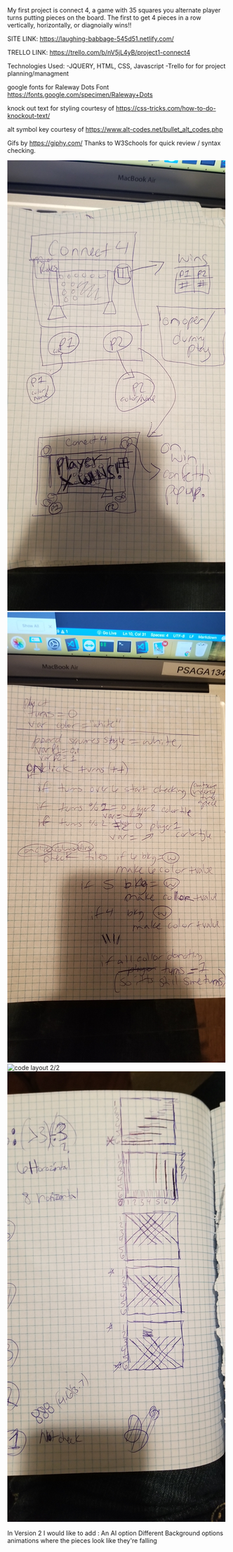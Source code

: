
My first project is connect 4, a game with 35 squares you alternate player turns putting pieces on the board. The first to get 4 pieces in a row vertically, horizontally, or diagnoially wins!!

SITE LINK: https://laughing-babbage-545d51.netlify.com/

TRELLO LINK: https://trello.com/b/nV5jL4yB/project1-connect4


Technologies Used: 
-JQUERY, HTML, CSS, Javascript
-Trello for for project planning/managment

google fonts for Raleway Dots Font
https://fonts.google.com/specimen/Raleway+Dots

knock out text for styling courtesy of https://css-tricks.com/how-to-do-knockout-text/ 

alt symbol key courtesy of https://www.alt-codes.net/bullet_alt_codes.php

Gifs by https://giphy.com/
Thanks to W3Schools for quick review / syntax checking. 

![wireframe layout](https://github.com/DestinFloyd/Connect4.github.io/blob/master/Wireframe/layoutWireframe.jpg)
![code layout 1/2](https://github.com/DestinFloyd/Connect4.github.io/blob/master/Wireframe/codeWireframe1-2.jpg)
![code layout 2/2](https://github.com/DestinFloyd/Connect4.github.io/blob/master/Wireframe/codeWireframe2-2.png)
![winnings layout](https://github.com/DestinFloyd/Connect4.github.io/blob/master/Wireframe/winningsFrame.jpg)

In Version 2 I would like to add :
An AI option
Different Background options
animations where the pieces look like they're falling